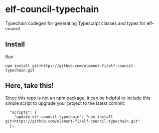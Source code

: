 # elf-council-typechain
Typechain codegen for generating Typescript classes and types for elf-council

## Install
Run 

```
npm install git+https://github.com/element-fi/elf-council-typechain.git
```

## Here, take this!
Since this repo is not an npm package, it can be helpful to include this simple script to upgrade your project to the latest commit:

```
  "scripts": {
    "update-elf-council-typechain": "npm install git+https://github.com/element-fi/elf-council-typechain.git"
  },
```
